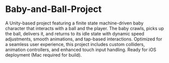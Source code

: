 # Baby-and-Ball-Project
 A Unity-based project featuring a finite state machine-driven baby character that interacts with a ball and the player. The baby crawls, picks up the ball, delivers it, and returns to its idle state with dynamic speed adjustments, smooth animations, and tap-based interactions. Optimized for a seamless user experience, this project includes custom colliders, animation controllers, and enhanced touch input handling. Ready for iOS deployment (Mac required for build).
